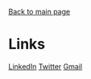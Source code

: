 [Back to main page](./../README.md)

# Links

[LinkedIn](https://www.linkedin.com/in/dilfuza-djamalova-615309216/)
[Twitter](https://twitter.com/DilfuzaDjamalo1)
[Gmail](djamalovadilfuza1995@gmail.com)
